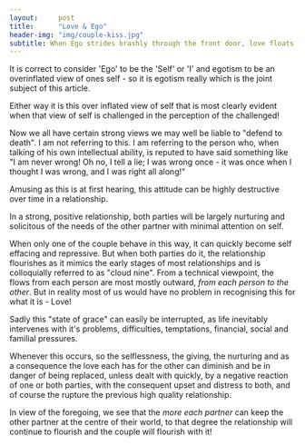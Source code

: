 ```yaml
---
layout:     post
title:      "Love & Ego"
header-img: "img/couple-kiss.jpg"
subtitle: When Ego strides brashly through the front door, love floats softly and silently through the rear window
---
```



It is correct to consider 'Ego' to be the 'Self' or 'I' and egotism to be an overinflated view of ones self - so it is egotism really which is the joint subject of this article.

Either way it is this over inflated view of self that is most clearly evident when that view of self is challenged in the perception of the challenged!

Now we all have certain strong views we may well be liable to "defend to death". I am not referring to this. I am referring to the person who, when talking of his own intellectual ability, is reputed to have said something like "I am never wrong! Oh no, I tell a lie; I was wrong once - it was once when I thought I was wrong, and I was right all along!"

Amusing as this is at first hearing, this attitude can be highly destructive over time in a relationship. 

In a strong, positive relationship, both parties will be largely nurturing and solicitous of the needs of the other partner with minimal attention on self.

When only one of the couple behave in this way, it can quickly become self effacing and repressive. But when both parties do it, the relationship flourishes as it mimics the early stages of most relationships and is colloquially referred to as "cloud nine". From a technical viewpoint, the flows from each person are most mostly outward, _from each person to the other_. But in reality most of us would have no problem in recognising this for what it is - Love!

Sadly this "state of grace" can easily be interrupted, as life inevitably intervenes with it's problems, difficulties, temptations, financial, social and familial pressures. 

Whenever this occurs, so the selflessness, the giving, the nurturing and as a consequence the love each has for the other can diminish and be in danger of being replaced, unless dealt with quickly, by a negative reaction of one or both parties, with the consequent upset and distress to both, and of course the rupture the previous high quality relationship.

In view of the foregoing, we see that the _more each partner_ can keep the other partner at the centre of their world, to that degree the relationship will continue to flourish and the couple will flourish with it!
